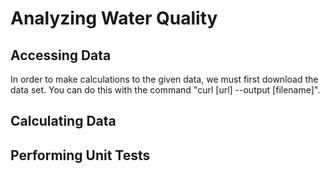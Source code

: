 # Analyzing Water Quality

## Accessing Data

In order to make calculations to the given data, we must first download the data set. You can do this with the command "curl [url] --output [filename]".

## Calculating Data

## Performing Unit Tests


